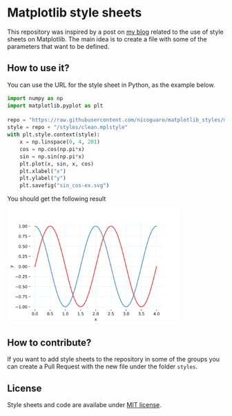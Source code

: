 # Matplotlib style sheets

This repository was inspired by a post on [my blog](https://nicoguaro.github.io/posts/matplotlib_styles/) related to
the use of style sheets on Matplotlib.  The main idea is to create a file with
some of the parameters that want to be defined.

## How to use it?
You can use the URL for the style sheet in Python, as the example below.

```python
import numpy as np
import matplotlib.pyplot as plt

repo = "https://raw.githubusercontent.com/nicoguaro/matplotlib_styles/master"
style = repo + "/styles/clean.mplstyle"
with plt.style.context(style):
    x = np.linspace(0, 4, 201)
    cos = np.cos(np.pi*x)
    sin = np.sin(np.pi*x)
    plt.plot(x, sin, x, cos)
    plt.xlabel("x")
    plt.ylabel("y")
    plt.savefig("sin_cos-ex.svg")
```

You should get the following result

<img src="./img/sin_cos-ex.svg"
    alt="Example of use of style sheets"
    width=400>

## How to contribute?

If you want to add style sheets to the repository in some of the groups you can
create a Pull Request with the new file under the folder ``styles``.

## License

Style sheets and code are availabe under [MIT license](https://opensource.org/licenses/mit-license.php).
